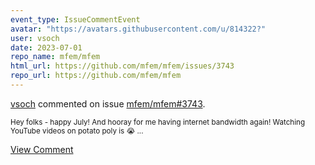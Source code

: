 ```yaml
---
event_type: IssueCommentEvent
avatar: "https://avatars.githubusercontent.com/u/814322?"
user: vsoch
date: 2023-07-01
repo_name: mfem/mfem
html_url: https://github.com/mfem/mfem/issues/3743
repo_url: https://github.com/mfem/mfem
---
```


<a href='https://github.com/vsoch' target='_blank'>vsoch</a> commented on issue <a href='https://github.com/mfem/mfem/issues/3743' target='_blank'>mfem/mfem#3743</a>.

<small>Hey folks - happy July! And hooray for me having internet bandwidth again! Watching YouTube videos on potato poly is :sob: ...</small>

<a href='https://github.com/mfem/mfem/issues/3743' target='_blank'>View Comment</a>